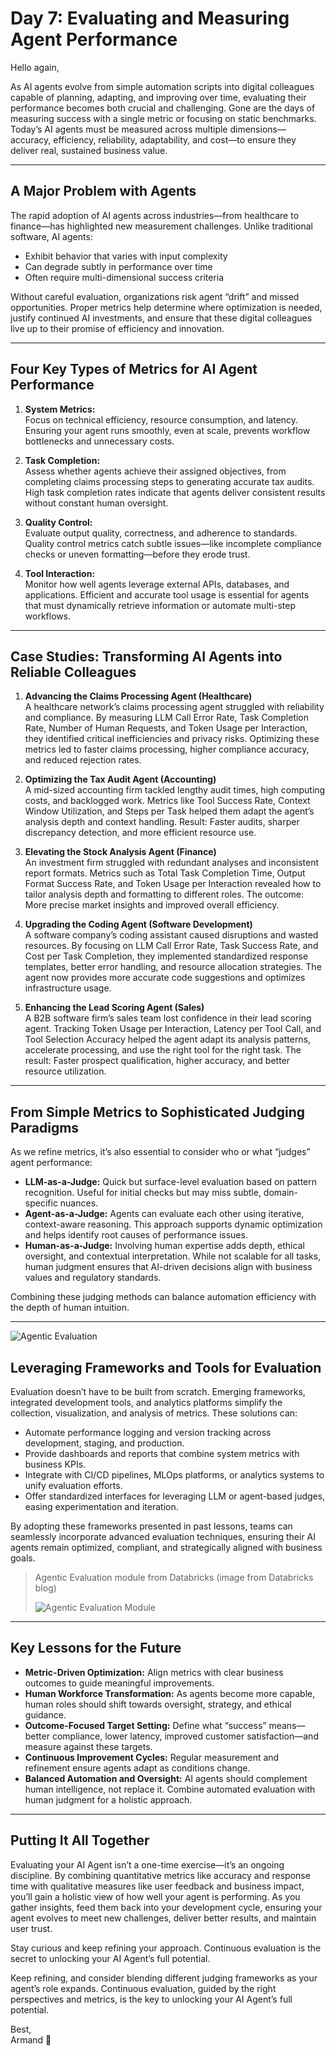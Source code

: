 # Day 7: Evaluating and Measuring Agent Performance

Hello again,

As AI agents evolve from simple automation scripts into digital colleagues capable of planning, adapting, and improving over time, evaluating their performance becomes both crucial and challenging. Gone are the days of measuring success with a single metric or focusing on static benchmarks. Today’s AI agents must be measured across multiple dimensions—accuracy, efficiency, reliability, adaptability, and cost—to ensure they deliver real, sustained business value.

---

## A Major Problem with Agents

The rapid adoption of AI agents across industries—from healthcare to finance—has highlighted new measurement challenges. Unlike traditional software, AI agents:

- Exhibit behavior that varies with input complexity
- Can degrade subtly in performance over time
- Often require multi-dimensional success criteria

Without careful evaluation, organizations risk agent “drift” and missed opportunities. Proper metrics help determine where optimization is needed, justify continued AI investments, and ensure that these digital colleagues live up to their promise of efficiency and innovation.

---

## Four Key Types of Metrics for AI Agent Performance

1. **System Metrics:**  
   Focus on technical efficiency, resource consumption, and latency. Ensuring your agent runs smoothly, even at scale, prevents workflow bottlenecks and unnecessary costs.

2. **Task Completion:**  
   Assess whether agents achieve their assigned objectives, from completing claims processing steps to generating accurate tax audits. High task completion rates indicate that agents deliver consistent results without constant human oversight.

3. **Quality Control:**  
   Evaluate output quality, correctness, and adherence to standards. Quality control metrics catch subtle issues—like incomplete compliance checks or uneven formatting—before they erode trust.

4. **Tool Interaction:**  
   Monitor how well agents leverage external APIs, databases, and applications. Efficient and accurate tool usage is essential for agents that must dynamically retrieve information or automate multi-step workflows.

---

## Case Studies: Transforming AI Agents into Reliable Colleagues

1. **Advancing the Claims Processing Agent (Healthcare)**  
   A healthcare network’s claims processing agent struggled with reliability and compliance. By measuring LLM Call Error Rate, Task Completion Rate, Number of Human Requests, and Token Usage per Interaction, they identified critical inefficiencies and privacy risks. Optimizing these metrics led to faster claims processing, higher compliance accuracy, and reduced rejection rates.

2. **Optimizing the Tax Audit Agent (Accounting)**  
   A mid-sized accounting firm tackled lengthy audit times, high computing costs, and backlogged work. Metrics like Tool Success Rate, Context Window Utilization, and Steps per Task helped them adapt the agent’s analysis depth and context handling. Result: Faster audits, sharper discrepancy detection, and more efficient resource use.

3. **Elevating the Stock Analysis Agent (Finance)**  
   An investment firm struggled with redundant analyses and inconsistent report formats. Metrics such as Total Task Completion Time, Output Format Success Rate, and Token Usage per Interaction revealed how to tailor analysis depth and formatting to different roles. The outcome: More precise market insights and improved overall efficiency.

4. **Upgrading the Coding Agent (Software Development)**  
   A software company’s coding assistant caused disruptions and wasted resources. By focusing on LLM Call Error Rate, Task Success Rate, and Cost per Task Completion, they implemented standardized response templates, better error handling, and resource allocation strategies. The agent now provides more accurate code suggestions and optimizes infrastructure usage.

5. **Enhancing the Lead Scoring Agent (Sales)**  
   A B2B software firm’s sales team lost confidence in their lead scoring agent. Tracking Token Usage per Interaction, Latency per Tool Call, and Tool Selection Accuracy helped the agent adapt its analysis patterns, accelerate processing, and use the right tool for the right task. The result: Faster prospect qualification, higher accuracy, and better resource utilization.

---

## From Simple Metrics to Sophisticated Judging Paradigms

As we refine metrics, it’s also essential to consider who or what “judges” agent performance:

- **LLM-as-a-Judge:** Quick but surface-level evaluation based on pattern recognition. Useful for initial checks but may miss subtle, domain-specific nuances.
- **Agent-as-a-Judge:** Agents can evaluate each other using iterative, context-aware reasoning. This approach supports dynamic optimization and helps identify root causes of performance issues.
- **Human-as-a-Judge:** Involving human expertise adds depth, ethical oversight, and contextual interpretation. While not scalable for all tasks, human judgment ensures that AI-driven decisions align with business values and regulatory standards.

Combining these judging methods can balance automation efficiency with the depth of human intuition.

---
 ![Agentic Evaluation](../images/image15.png)
## Leveraging Frameworks and Tools for Evaluation

Evaluation doesn’t have to be built from scratch. Emerging frameworks, integrated development tools, and analytics platforms simplify the collection, visualization, and analysis of metrics. These solutions can:

- Automate performance logging and version tracking across development, staging, and production.
- Provide dashboards and reports that combine system metrics with business KPIs.
- Integrate with CI/CD pipelines, MLOps platforms, or analytics systems to unify evaluation efforts.
- Offer standardized interfaces for leveraging LLM or agent-based judges, easing experimentation and iteration.

By adopting these frameworks presented in past lessons, teams can seamlessly incorporate advanced evaluation techniques, ensuring their AI agents remain optimized, compliant, and strategically aligned with business goals.

> Agentic Evaluation module from Databricks (image from Databricks blog)
>
> ![Agentic Evaluation Module](../images/image16.jpg)

---

## Key Lessons for the Future

- **Metric-Driven Optimization:** Align metrics with clear business outcomes to guide meaningful improvements.
- **Human Workforce Transformation:** As agents become more capable, human roles should shift towards oversight, strategy, and ethical guidance.
- **Outcome-Focused Target Setting:** Define what “success” means—better compliance, lower latency, improved customer satisfaction—and measure against these targets.
- **Continuous Improvement Cycles:** Regular measurement and refinement ensure agents adapt as conditions change.
- **Balanced Automation and Oversight:** AI agents should complement human intelligence, not replace it. Combine automated evaluation with human judgment for a holistic approach.

---

## Putting It All Together

Evaluating your AI Agent isn’t a one-time exercise—it’s an ongoing discipline. By combining quantitative metrics like accuracy and response time with qualitative measures like user feedback and business impact, you’ll gain a holistic view of how well your agent is performing. As you gather insights, feed them back into your development cycle, ensuring your agent evolves to meet new challenges, deliver better results, and maintain user trust.

Stay curious and keep refining your approach. Continuous evaluation is the secret to unlocking your AI Agent’s full potential.

Keep refining, and consider blending different judging frameworks as your agent’s role expands. Continuous evaluation, guided by the right perspectives and metrics, is the key to unlocking your AI Agent’s full potential.

Best,  
Armand 🤗
